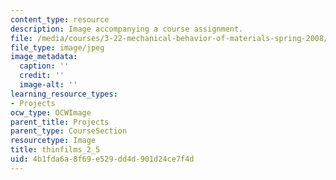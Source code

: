 ```yaml
---
content_type: resource
description: Image accompanying a course assignment.
file: /media/courses/3-22-mechanical-behavior-of-materials-spring-2008/4b1fda6a8f69e529dd4d901d24ce7f4d_thinfilms_2_5.jpg
file_type: image/jpeg
image_metadata:
  caption: ''
  credit: ''
  image-alt: ''
learning_resource_types:
- Projects
ocw_type: OCWImage
parent_title: Projects
parent_type: CourseSection
resourcetype: Image
title: thinfilms_2_5
uid: 4b1fda6a-8f69-e529-dd4d-901d24ce7f4d
---
```

